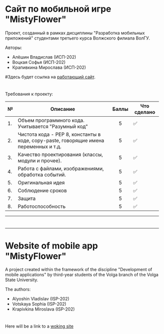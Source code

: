 # Сайт по мобильной игре "MistyFlower"
Проект, созданный в рамках дисциплины "Разработка мобильных приложений" студентами третьего курса Волжского филиала ВолГУ.
   
Авторы:
- Алёшин Владислав (ИСП-202)
- Воцкая Софья (ИСП-202)
- Крапивкина Мирослава (ИСП-202)

#Здесь будет ссылка на [работающий сайт](http://mistyflower.ru).
#


Требования к проекту:

| №    | Описание                                                                                                                                                                                              |           Баллы            | Что сделано                                                                                                                                                                                                                                                                                                                                                                                                                                                                                                                                                                                                                                                                                    |
|------|-------------------------------------------------------------------------------------------------------------------------------------------------------------------------------------------------------|:--------------------------:|------------------------------------------------------------------------------------------------------------------------------------------------------------------------------------------------------------------------------------------------------------------------------------------------------------------------------------------------------------------------------------------------------------------------------------------------------------------------------------------------------------------------------------------------------------------------------------------------------------------------------------------------------------------------------------------------|
| 1.   | Объем программного кода. Учитывается "Разумный код"                                                                                                                    |             5              |                                      :white_check_mark:                                                                    |
| 2.   | Чистота кода - PEP 8, константы в коде, copy-paste, говорящие имена переменных и т.д.                                                                                                                                                            |                       5                     |   :white_check_mark:    |
| 3.   | Качество проектирования (классы, модули и прочее).                                                                                                                                       |             5             |  :white_check_mark:   |
| 4.   | Работа с файлами, изображениями, обработка событий.                                                                                                                              |             5             |        :white_check_mark:      |
| 5.   | Оригинальная идея                                                                                                                                                             |             5             |         :white_check_mark:   |
| 6.   | Соблюдение сроков                 |    5   |     :white_check_mark:     |
| 7.   | Защита                                |             5             |         :white_check_mark:           |
| 8.   | Работоспособность                                |             5             |   :white_check_mark:          |

---

#

---

# Website of mobile app "MistyFlower"
A project created within the framework of the discipline "Development of mobile applications" by third-year students of the Volga branch of the Volga State University.
   
The authors:
- Alyoshin Vladislav (ISP-202)
- Votskaya Sophia (ISP-202)
- Krapivkina Miroslava (ISP-202)

#
Here will be a link to a [woking site](http://mistyflower.ru)
#
